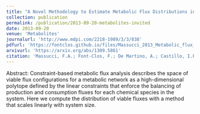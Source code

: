 ```yaml
---
title: "A Novel Methodology to Estimate Metabolic Flux Distributions in Constraint-Based Models"
collection: publication
permalink: /publication/2013-09-20-metabolites-invited
date: 2013-09-20
venue: 'Metabolites'
journalurl: 'http://www.mdpi.com/2218-1989/3/3/838'
pdfurl: 'https://fontclos.github.io/files/Massucci_2013_Metabolic_flux_distributions.pdf'
arxivurl: 'https://arxiv.org/abs/1309.5861'
citation: 'Massucci, F.A.; Font-Clos, F.; De Martino, A.; Castillo, I.P.,  Metabolites 2013, 3, 838-852.'
---
```

Abstract: Constraint-based metabolic flux analysis describes the space of viable flux configurations for a metabolic network as a high-dimensional polytope defined by the linear constraints that enforce the balancing of production and consumption fluxes for each chemical species in the system. Here we compute the distribution of viable fluxes with a method that scales linearly with system size.
